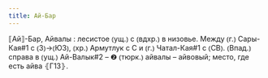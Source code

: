 ```yaml
---
title: Ай-Бар
---
```


⟦Ай⟧-Бар, Айвалы
: лесистое ⦅ущ.⦆ с ⦅вдхр.⦆ в низовье. Между ⦅г.⦆ Сары-Кая#1 с ⦅З⦆→⦅ЮЗ⦆, ⦅хр.⦆ Армутлук с С и ⦅г.⦆ Чатал-Кая#1 с ⦅СВ⦆. ⦅Впад.⦆ справа в ⦅ущ.⦆ Ай-Валык#2 – ❷ ⦅тюрк.⦆ айвалы – айвовый; место, где есть айва ⦃Г13⦄.

